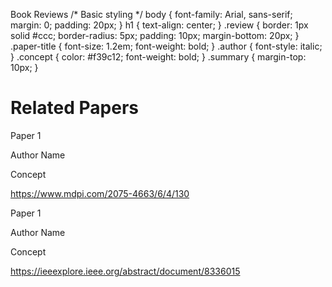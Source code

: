 Book Reviews /\* Basic styling \*/ body { font-family: Arial, sans-serif; margin: 0; padding: 20px; } h1 { text-align: center; } .review { border: 1px solid #ccc; border-radius: 5px; padding: 10px; margin-bottom: 20px; } .paper-title { font-size: 1.2em; font-weight: bold; } .author { font-style: italic; } .concept { color: #f39c12; font-weight: bold; } .summary { margin-top: 10px; }

Related Papers
==============

Paper 1

Author Name

Concept

https://www.mdpi.com/2075-4663/6/4/130

Paper 1

Author Name

Concept

https://ieeexplore.ieee.org/abstract/document/8336015
